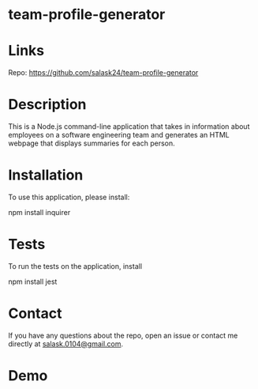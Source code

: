 # team-profile-generator

# Links

Repo: https://github.com/salask24/team-profile-generator


# Description

This is a Node.js command-line application that takes in information about employees on a software engineering team and generates an HTML webpage that displays summaries for each person.

# Installation

To use this application, please install:

npm install inquirer

# Tests

To run the tests on the application, install 

npm install jest

# Contact 

If you have any questions about the repo, open an issue or contact me directly at salask.0104@gmail.com.

# Demo